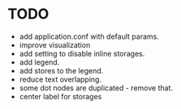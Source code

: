 # TODO

- add application.conf with default params.
- improve visualization
- add setting to disable inline storages.
- add legend.
- add stores to the legend.
- reduce text overlapping.
- some dot nodes are duplicated - remove that.
- center label for storages
